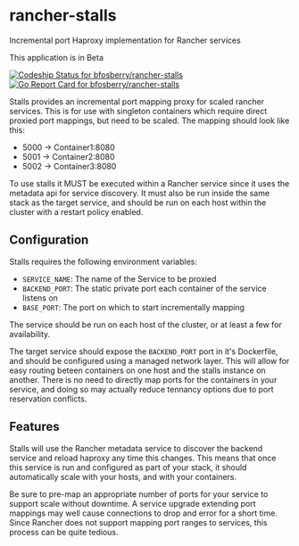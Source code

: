 # rancher-stalls
Incremental port Haproxy implementation for Rancher services

This application is in Beta

[ ![Codeship Status for bfosberry/rancher-stalls](https://app.codeship.com/projects/54ca6dc0-ac13-0134-c740-2656ee888b62/status?branch=master)](https://app.codeship.com/projects/192369)[ ![Go Report Card for bfosberry/rancher-stalls](https://goreportcard.com/badge/github.com/bfosberry/rancher-stalls)](https://goreportcard.com/badge/github.com/bfosberry/rancher-stalls)

Stalls provides an incremental port mapping proxy for scaled rancher services. This is for use with singleton containers which require direct proxied port mappings, but need to be scaled. The mapping should look like this:

* 5000 -> Container1:8080
* 5001 -> Container2:8080
* 5002 -> Container3:8080

To use stalls it MUST be executed within a Rancher service since it uses the metadata api for service discovery. It must also be run inside the same stack as the target service, and should be run on each host within the cluster with a restart policy enabled.

## Configuration

Stalls requires the following environment variables:

* `SERVICE_NAME`: The name of the Service to be proxied
* `BACKEND_PORT`: The static private port each container of the service listens on  
* `BASE_PORT`: The port on which to start incrementally mapping

The service should be run on each host of the cluster, or at least a few for availability. 

The target service should expose the `BACKEND_PORT` port in it's Dockerfile, and should be configured using a managed network layer. This will allow for easy routing beteen containers on one host and the stalls instance on another. There is no need to directly map ports for the containers in your service, and doing so may actually reduce tennancy options due to port reservation conflicts. 

## Features

Stalls will use the Rancher metadata service to discover the backend service and reload haproxy any time this changes. This means that once this service is run and configured as part of your stack, it should automatically scale with your hosts, and with your containers. 

Be sure to pre-map an appropriate number of ports for your service to support scale without downtime. A service upgrade extending port mappings may well cause connections to drop and error for a short time. Since Rancher does not support mapping port ranges to services, this process can be quite tedious.